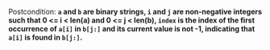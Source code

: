Postcondition: **`a` and `b` are binary strings, `i` and `j` are non-negative integers such that 0 <= i < len(a) and 0 <= j < len(b), `index` is the index of the first occurrence of `a[i]` in `b[j:]` and its current value is not -1, indicating that `a[i]` is found in `b[j:]`.**